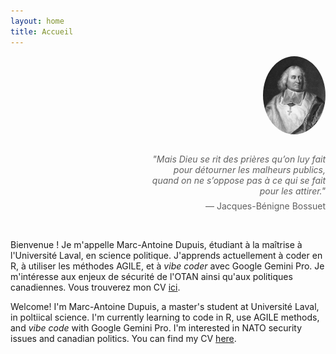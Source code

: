 ```yaml
---
layout: home
title: Accueil
---
```


<link rel="icon" type="image/jpeg" href="/assets/bossuet_photo.jpg">

[//]: # (Citation de Bossuet et son portrait)

<div style="text-align: right; margin-bottom: 2em;">
  <img src="/assets/bossuet_photo.jpg" alt="Photo de Jacques-Bénigne Bossuet" style="width: 100px; border-radius: 50%;">
</div>

<div style="max-width: 60%; margin-left: auto; margin-right: 0; text-align: right;">
  <blockquote style="border: none; padding: 0;">
    <p style="margin-bottom: 0.5em; font-style: italic;">"Mais Dieu se rit des prières qu’on luy fait pour détourner les malheurs publics, quand on ne s’oppose pas à ce qui se fait pour les attirer."</p>
    <footer>— Jacques-Bénigne Bossuet</footer>
  </blockquote>
</div>

<br>

[//]: # (Télécharger CV mis à jour le 25 septembre 2025)

<p>
  Bienvenue ! Je m'appelle Marc-Antoine Dupuis, étudiant à la maîtrise à l'Université Laval, en science politique. J'apprends actuellement à coder en R, à utiliser les méthodes AGILE, et à <em>vibe coder</em> avec Google Gemini Pro. Je m'intéresse aux enjeux de sécurité de l'OTAN ainsi qu'aux politiques canadiennes. Vous trouverez mon CV <a href="assets/CV_Marc_Antoine_Dupuis.pdf" target="_blank">ici</a>.
</p>

<p>
  Welcome! I'm Marc-Antoine Dupuis, a master's student at Université Laval, in poltiical science. I'm currently learning to code in R, use AGILE methods, and <em>vibe code</em> with Google Gemini Pro. I'm interested in NATO security issues and canadian politics. You can find my CV <a href="assets/cv_english_oct25.pdf" target="_blank">here</a>.
</p>




